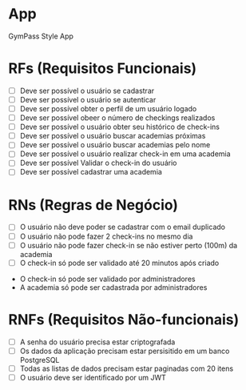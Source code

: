 # App

GymPass Style App

# RFs (Requisitos Funcionais)

- [ ] Deve ser possível o usuário se cadastrar
- [ ] Deve ser possível o usuário se autenticar
- [ ] Deve ser possível obter o perfil de um usuário logado
- [ ] Deve ser possível obeer o número de checkings realizados
- [ ] Deve ser possível o usuário obter seu histórico de check-ins
- [ ] Deve ser possível o usuário buscar academias próximas
- [ ] Deve ser possível o usuário buscar academias pelo nome
- [ ] Deve ser possível o usuário realizar check-in em uma academia
- [ ] Deve ser possível Validar o check-in do usuário
- [ ] Deve ser possível cadastrar uma academia

# RNs (Regras de Negócio)

- [  ]   O usuário não deve poder se cadastrar com o email duplicado
- [  ]   O usuário não pode fazer 2 check-ins no mesmo dia
- [  ]   O usuário não pode fazer check-in se não estiver perto (100m) da academia
- [  ]   O check-in só pode ser validado até 20 minutos após criado
- O check-in só pode ser validado por administradores
- A academia só pode ser cadastrada por administradores

# RNFs (Requisitos Não-funcionais)

- [ ] A senha do usuário precisa estar criptografada
- [ ] Os dados da aplicação precisam estar persisitido em um banco PostgreSQL
- [ ] Todas as listas de dados precisam estar paginadas com 20 itens
- [ ] O usuário deve ser identificado por um JWT